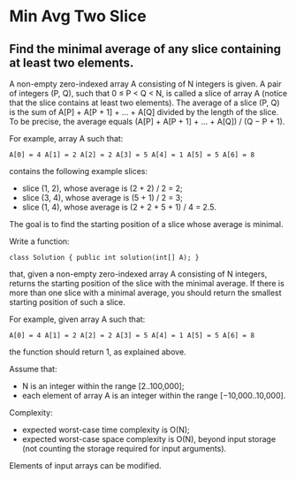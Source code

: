 # Min Avg Two Slice
## Find the minimal average of any slice containing at least two elements.

A non-empty zero-indexed array A consisting of N integers is given. A pair of integers (P, Q), such that 0 ≤ P < Q < N, is called a slice of array A (notice that the slice contains at least two elements). The average of a slice (P, Q) is the sum of A[P] + A[P + 1] + ... + A[Q] divided by the length of the slice. To be precise, the average equals (A[P] + A[P + 1] + ... + A[Q]) / (Q − P + 1).

For example, array A such that:

```A[0] = 4 A[1] = 2 A[2] = 2 A[3] = 5 A[4] = 1 A[5] = 5 A[6] = 8```

contains the following example slices:
*	slice (1, 2), whose average is (2 + 2) / 2 = 2;
*	slice (3, 4), whose average is (5 + 1) / 2 = 3;
*	slice (1, 4), whose average is (2 + 2 + 5 + 1) / 4 = 2.5.

The goal is to find the starting position of a slice whose average is minimal.

Write a function:

```class Solution { public int solution(int[] A); }```

that, given a non-empty zero-indexed array A consisting of N integers, returns the starting position of the slice with the minimal average. If there is more than one slice with a minimal average, you should return the smallest starting position of such a slice.

For example, given array A such that:

```A[0] = 4 A[1] = 2 A[2] = 2 A[3] = 5 A[4] = 1 A[5] = 5 A[6] = 8```

the function should return 1, as explained above.

Assume that:
*	N is an integer within the range [2..100,000];
*	each element of array A is an integer within the range [−10,000..10,000].

Complexity:
*	expected worst-case time complexity is O(N);
*	expected worst-case space complexity is O(N), beyond input storage (not counting the storage required for input arguments).

Elements of input arrays can be modified.
